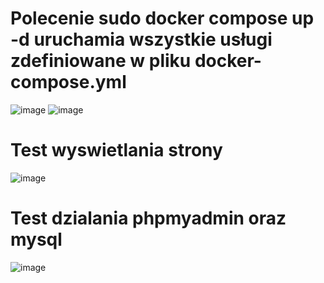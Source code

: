 # Polecenie sudo docker compose up -d uruchamia wszystkie usługi zdefiniowane w pliku docker-compose.yml
![image](https://github.com/SiKret100/lab11/assets/83550480/3b489008-c95d-450c-ac05-ef1b731544be)
![image](https://github.com/SiKret100/lab11/assets/83550480/b51262d7-9526-4df6-b8bc-6bdf05d3fa37)

# Test wyswietlania strony
![image](https://github.com/SiKret100/lab11/assets/83550480/44488469-51d2-4e4b-98c6-bda745227a8d)

# Test dzialania phpmyadmin oraz mysql
![image](https://github.com/SiKret100/lab11/assets/83550480/4d7b8c22-8037-4a2d-895b-e5dafb59ac56)

